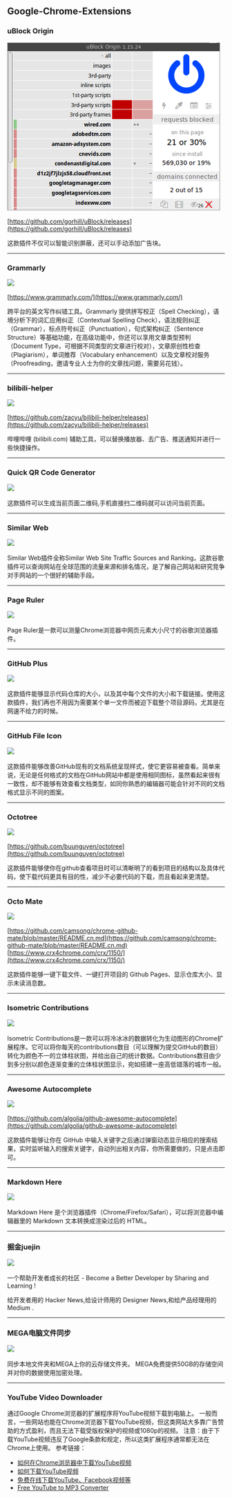 ## Google-Chrome-Extensions

### uBlock Origin

![](res/img/1.png)

[https://github.com/gorhill/uBlock/releases](https://github.com/gorhill/uBlock/releases)

这款插件不仅可以智能识别屏蔽，还可以手动添加广告块。

---

### Grammarly

![](http://pco46wcft.bkt.clouddn.com/zhouie/Google-Chrome-Extensions/2.jpg)

[https://www.grammarly.com/](https://www.grammarly.com/)

跨平台的英文写作纠错工具。Grammarly 提供拼写校正（Spell Checking），语境分析下的词汇应用纠正（Contextual Spelling Check），语法规则纠正（Grammar），标点符号纠正（Punctuation），句式架构纠正（Sentence Structure）等基础功能，在高级功能中，你还可以享用文章类型预判（Document Type，可根据不同类型的文章进行校对），文章原创性检查（Plagiarism），单词推荐（Vocabulary enhancement）以及文章校对服务（Proofreading，邀请专业人士为你的文章找问题，需要另花钱）。

---

### bilibili-helper

![](http://pco46wcft.bkt.clouddn.com/zhouie/Google-Chrome-Extensions/3.png)

[https://github.com/zacyu/bilibili-helper/releases](https://github.com/zacyu/bilibili-helper/releases)

哔哩哔哩 (bilibili.com) 辅助工具，可以替换播放器、去广告、推送通知并进行一些快捷操作。

---

### Quick QR Code Generator

![](http://pco46wcft.bkt.clouddn.com/zhouie/Google-Chrome-Extensions/4.gif)

这款插件可以生成当前页面二维码,手机直接扫二维码就可以访问当前页面。

---

### Similar Web

![](http://pco46wcft.bkt.clouddn.com/zhouie/Google-Chrome-Extensions/5.jpg)

Similar Web插件全称Similar Web Site Traffic Sources and Ranking，这款谷歌插件可以查询网站在全球范围的流量来源和排名情况，是了解自己网站和研究竞争对手网站的一个很好的辅助手段。

---

### Page Ruler

![](http://pco46wcft.bkt.clouddn.com/zhouie/Google-Chrome-Extensions/6.jpg)

Page Ruler是一款可以测量Chrome浏览器中网页元素大小尺寸的谷歌浏览器插件。

---

### GitHub Plus

![](http://pco46wcft.bkt.clouddn.com/zhouie/Google-Chrome-Extensions/7.png)

这款插件能够显示代码仓库的大小，以及其中每个文件的大小和下载链接。使用这款插件，我们再也不用因为需要某个单一文件而被迫下载整个项目源码，尤其是在网速不给力的时候。

---

### GitHub File Icon

![](http://pco46wcft.bkt.clouddn.com/zhouie/Google-Chrome-Extensions/8.png)

这款插件能够改善GitHub现有的文档系统呈现样式，使它更容易被查看。简单来说，无论是任何格式的文档在GitHub网站中都是使用相同图标，虽然看起来很有一致性，却不能够有效查看文档类型，如同你熟悉的编辑器可能会针对不同的文档格式显示不同的图案。

---

### Octotree

![](http://pco46wcft.bkt.clouddn.com/zhouie/Google-Chrome-Extensions/9.gif)

[https://github.com/buunguyen/octotree](https://github.com/buunguyen/octotree)

这款插件能够使你在github查看项目时可以清晰明了的看到项目的结构以及具体代码，使下载代码更具有目的性，减少不必要代码的下载，而且看起来更清楚。

---

### Octo Mate

![](http://pco46wcft.bkt.clouddn.com/zhouie/Google-Chrome-Extensions/10.jpg)

[https://github.com/camsong/chrome-github-mate/blob/master/README.cn.md](https://github.com/camsong/chrome-github-mate/blob/master/README.cn.md)
[https://www.crx4chrome.com/crx/1150/](https://www.crx4chrome.com/crx/1150/)

这款插件能够一键下载文件、一键打开项目的 Github Pages、显示仓库大小、显示未读消息数。

---

### Isometric Contributions

![](http://pco46wcft.bkt.clouddn.com/zhouie/Google-Chrome-Extensions/11.jpg)

Isometric Contributions是一款可以将冷冰冰的数据转化为生动图形的Chrome扩展程序。它可以将你每天的contributions数目（可以理解为提交GitHub的数目）转化为颜色不一的立体柱状图，并给出自己的统计数据。Contributions数目由少到多分别以颜色逐渐变重的立体柱状图显示，宛如搭建一座高低错落的城市一般。 

---

### Awesome Autocomplete

![](http://pco46wcft.bkt.clouddn.com/zhouie/Google-Chrome-Extensions/12.gif)

[https://github.com/algolia/github-awesome-autocomplete](https://github.com/algolia/github-awesome-autocomplete)

这款插件能够让你在 GitHub 中输入关键字之后通过弹窗动态显示相应的搜索结果，实时监听输入的搜索关键字，自动列出相关内容，你所需要做的，只是点击即可。

---

### Markdown Here

![](http://pco46wcft.bkt.clouddn.com/zhouie/Google-Chrome-Extensions/13.png)

Markdown Here 是个浏览器插件（Chrome/Firefox/Safari），可以将浏览器中编辑器里的 Markdown 文本转换成渲染过后的 HTML。

---

### 掘金juejin

![](http://pco46wcft.bkt.clouddn.com/zhouie/Google-Chrome-Extensions/14.png)

一个帮助开发者成长的社区 - Become a Better Developer by Sharing and Learning !

给开发者用的 Hacker News,给设计师用的 Designer News,和给产品经理用的 Medium .

---

### MEGA电脑文件同步

![](http://pcx2lec2u.bkt.clouddn.com/201808070916_130.jpg)

同步本地文件夹和MEGA上你的云存储文件夹。 MEGA免费提供50GB的存储空间并对你的数据使用加密处理。

---

### YouTube Video Downloader

通过Google Chrome浏览器的扩展程序将YouTube视频下载到电脑上。
一般而言，一些网站也能在Chrome浏览器下载YouTube视频，但这类网站大多靠广告赞助的方式盈利，而且无法下载受版权保护的视频或1080p的视频。
注意：由于下载YouTube视频违反了Google条款和规定，所以这类扩展程序通常都无法在Chrome上使用。
参考链接：
* [如何在Chrome浏览器中下载YouTube视频](https://zh.wikihow.com/%E5%9C%A8Chrome%E6%B5%8F%E8%A7%88%E5%99%A8%E4%B8%AD%E4%B8%8B%E8%BD%BDYouTube%E8%A7%86%E9%A2%91)
* [如何下载YouTube视频](https://zh.wikihow.com/%E4%B8%8B%E8%BD%BDYouTube%E8%A7%86%E9%A2%91)
* [免费在线下载YouTube、Facebook视频等](https://zh.savefrom.net/)
* [Free YouTube to MP3 Converter](https://www.freemake.com/free_youtube_converter/)
